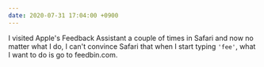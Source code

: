```yaml
---
date: 2020-07-31 17:04:00 +0900
---
```


I visited Apple's Feedback Assistant a couple of times in Safari and now no matter what I do, I can't convince Safari that when I start typing `'fee'`, what I want to do is go to feedbin.com.
